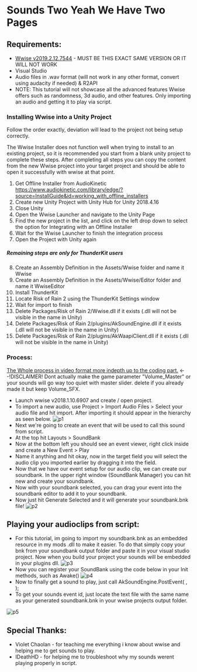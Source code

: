 # Sounds Two Yeah We Have Two Pages

## Requirements:
* [Wwise v2019.2.12.7544](https://www.audiokinetic.com/download/) - MUST BE THIS EXACT SAME VERSION OR IT WILL NOT WORK
* Visual Studio
* Audio files in .wav format (will not work in any other format, convert using audacity if needed)
& R2API
* NOTE: This tutorial will not showcase all the advanced features Wwise offers such as randomness, 3d audio, and other features. Only importing an audio and getting it to play via script.

### Installing Wwise into a Unity Project

Follow the order exactly, deviation will lead to the project not being setup correctly.

The Wwise Installer does not function well when trying to install to an existing project, so it is recommended you start from a blank unity project to complete these steps.  After completing all steps you can copy the content from the new Wwise project into your target project and should be able to open it successfully with wwise at that point.

  1. Get Offline Installer from AudioKinetic
https://www.audiokinetic.com/library/edge/?source=InstallGuide&id=working_with_offline_installers
  2. Create new Unity Project with Unity Hub for Unity 2018.4.16
  3. Close Unity
  4. Open the Wwise Launcher and navigate to the Unity Page
  5. Find the new project in the list, and click on the left drop down to select the option for Integrating with an Offline Installer
  6. Wait for the Wwise Launcher to finish the integration process
  7. Open the Project with Unity again
##### Remaining steps are only for ThunderKit users
  8. Create an Assembly Definition in the Assets/Wwise folder and name it Wwise
  9. Create an Assembly Definition in the Assets/Wwise/Editor folder and name it WwiseEditor
10. Install ThunderKit
11. Locate Risk of Rain 2 using the ThunderKit Settings window
12. Wait for import to finish
13. Delete Packages/Risk of Rain 2/Wwise.dll if it exists (.dll will not be visible in the name in Unity)
14. Delete Packages/Risk of Rain 2/plugins/AkSoundEngine.dll if it exists (.dll will not be visible in the name in Unity)
15. Delete Packages/Risk of Rain 2/plugins/AkWaapiClient.dll if it exists (.dll will not be visible in the name in Unity)

### Process:
[The Whole process in video format more indepth up to the coding part.](https://www.youtube.com/watch?v=K0r6fIu-Rxg) <--!DISCLAIMER! Dont actually make the game parameter "Volume_Master" or your sounds will go way too quiet with master slider. delete if you already made it but keep Volume_SFX.
* Launch wwise v2018.1.10.6907 and create / open project.
* To import a new audio, use Project > Import Audio Files > Select your audio file and hit import.
After importing it should appear in the hierarchy as seen below.
![p1](https://i.imgur.com/z4LzA4Q.png)
* Next we're going to create an event that will be used to call this sound from script. 
* At the top hit Layouts > SoundBank
* Now at the bottom left you should see an event viewer, right click inside and create a New Event > Play
* Name it anything and hit okay, now in the target field you will select the audio clip you imported earlier by dragging it into the field. 
* Now that we have our event setup for our audio clip, we can create our soundbank. In the upper right window (SoundBank Manager) you can hit new and create your soundbank.
* Now with your soundbank selected, you can drag your event into the soundbank editor to add it to your soundbank.
* Now just hit Generate Selected and it will generate your soundbank.bnk file!
![p2](https://i.imgur.com/izyvCeO.png)

## Playing your audioclips from script:
* For this tutorial, im going to import my soundbank.bnk as an embedded resource in my mods .dll to make it easier. To do that simply copy your bnk from your soundbank output folder and paste it in your visual studio project. Now when you build your project your sounds will be embedded in your plugins dll.
![p3](https://i.imgur.com/NN1MB1W.png)
* Now you can register your SoundBank using the code below in your Init methods, such as Awake()
![p4](https://i.imgur.com/aVaGaw1.png)
* Now to finally get a sound to play, just call
AkSoundEngine.PostEvent( <Event Id>, <GameObject Source>);
* To get your sounds event id, just locate the text file with the same name as your generated soundbank.bnk in your wwise projects output folder.

![p5](https://i.imgur.com/CGDqZDl.png)

## Special Thanks:
* Violet Chaolan - for teaching me everything i know about wwise and helping me to get sounds to play.
* IDeathHD - for helping me to troubleshoot why my sounds werent playing properly in script.
